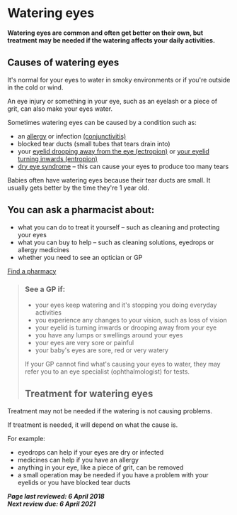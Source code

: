 <!-- watering-eyes -->

# Watering eyes

**Watering eyes are common and often get better on  their own, but treatment may be needed if the watering affects your  daily activities.**

## Causes of watering eyes

It's normal for your eyes to water in smoky environments or if you're outside in the cold or wind.

An eye injury or something in your eye, such as an eyelash or a piece of grit, can also make your eyes water.

Sometimes watering eyes can be caused by a condition such as:

- an [allergy](allergies.md) or infection [(conjunctivitis)](conjunctivitis.md)
- blocked tear ducts (small tubes that tears drain into)
- your [eyelid drooping away from the eye (ectropion)](ectropion.md) or [your eyelid turning inwards (entropion)](eyelid-problems.md)
- [dry eye syndrome](dry-eyes.md) – this can cause your eyes to produce too many tears

Babies often have watering eyes because their tear ducts are small. It usually gets better by the time they're 1 year old.



## You can ask a pharmacist about:

- what you can do to treat it yourself – such as cleaning and protecting your eyes
- what you can buy to help – such as cleaning solutions, eyedrops or allergy medicines
- whether you need to see an optician or GP

[Find a pharmacy](https://beta.nhs.uk/find-a-pharmacy/)

> ### See a GP if: 
>
> - your eyes keep watering and it's stopping you doing everyday activities
> - you experience any changes to your vision, such as loss of vision
> - your eyelid is turning inwards or drooping away from your eye
> - you have any lumps or swellings around your eyes
> - your eyes are very sore or painful
> - your baby's eyes are sore, red or very watery
>
> If your GP cannot find what's causing your eyes to water, they may refer you to an eye specialist (ophthalmologist) for tests.
>
> ## Treatment for watering eyes

Treatment may not be needed if the watering is not causing problems.

If treatment is needed, it will depend on what the cause is.

For example:

- eyedrops can help if your eyes are dry or infected
- medicines can help if you have an allergy
- anything in your eye, like a piece of grit, can be removed
- a small operation may be needed if you have a problem with your eyelids or you have blocked tear ducts

***Page last reviewed: 6 April 2018  
Next review due: 6 April 2021***
